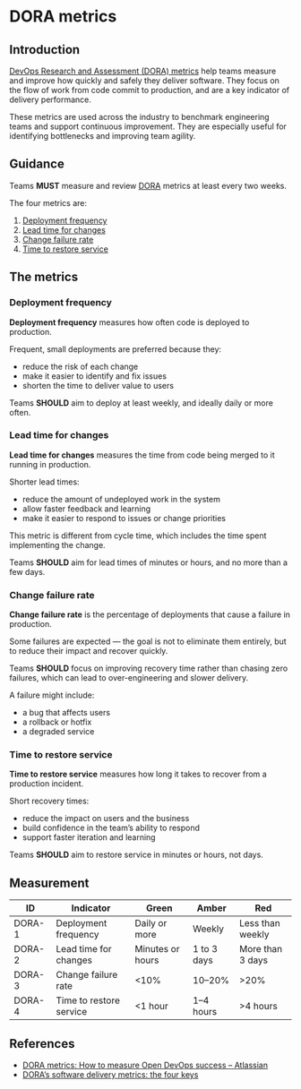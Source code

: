 # DORA metrics

## Introduction

[DevOps Research and Assessment (DORA) metrics][2] help teams measure and improve how quickly and safely they deliver software. They focus on the flow of work from code commit to production, and are a key indicator of delivery performance.

These metrics are used across the industry to benchmark engineering teams and support continuous improvement. They are especially useful for identifying bottlenecks and improving team agility.

## Guidance

Teams **MUST** measure and review [DORA][2] metrics at least every two weeks.

The four metrics are:

1. [Deployment frequency](#deployment-frequency)
2. [Lead time for changes](#lead-time-for-changes)
3. [Change failure rate](#change-failure-rate)
4. [Time to restore service](#time-to-restore-service)

## The metrics

### Deployment frequency

**Deployment frequency** measures how often code is deployed to production.

Frequent, small deployments are preferred because they:

- reduce the risk of each change
- make it easier to identify and fix issues
- shorten the time to deliver value to users

Teams **SHOULD** aim to deploy at least weekly, and ideally daily or more often.

### Lead time for changes

**Lead time for changes** measures the time from code being merged to it running in production.

Shorter lead times:

- reduce the amount of undeployed work in the system
- allow faster feedback and learning
- make it easier to respond to issues or change priorities

This metric is different from cycle time, which includes the time spent implementing the change.

Teams **SHOULD** aim for lead times of minutes or hours, and no more than a few days.

### Change failure rate

**Change failure rate** is the percentage of deployments that cause a failure in production.

Some failures are expected — the goal is not to eliminate them entirely, but to reduce their impact and recover quickly.

Teams **SHOULD** focus on improving recovery time rather than chasing zero failures, which can lead to over-engineering and slower delivery.

A failure might include:

- a bug that affects users
- a rollback or hotfix
- a degraded service

### Time to restore service

**Time to restore service** measures how long it takes to recover from a production incident.

Short recovery times:

- reduce the impact on users and the business
- build confidence in the team’s ability to respond
- support faster iteration and learning

Teams **SHOULD** aim to restore service in minutes or hours, not days.

## Measurement

| ID     | Indicator               | Green            | Amber       | Red              |
| ------ | ----------------------- | ---------------- | ----------- | ---------------- |
| DORA-1 | Deployment frequency    | Daily or more    | Weekly      | Less than weekly |
| DORA-2 | Lead time for changes   | Minutes or hours | 1 to 3 days | More than 3 days |
| DORA-3 | Change failure rate     | <10%             | 10–20%      | >20%             |
| DORA-4 | Time to restore service | <1 hour          | 1–4 hours   | >4 hours         |

## References

- [DORA metrics: How to measure Open DevOps success – Atlassian][1]
- [DORA’s software delivery metrics: the four keys][2]

[1]: https://www.atlassian.com/devops/frameworks/dora-metrics
[2]: https://dora.dev/guides/dora-metrics-four-keys
